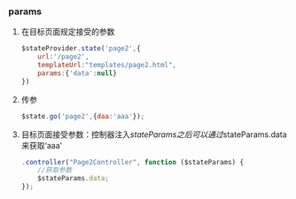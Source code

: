 ### params
1. 在目标页面规定接受的参数

	```javascript
	$stateProvider.state('page2',{
		url:'/page2',
		templateUrl:"templates/page2.html",
		params:{'data':null}
	})
	```
2. 传参
	
	```javascript
	$state.go('page2',{daa:'aaa'});
	```
	
3. 目标页面接受参数：控制器注入$stateParams之后可以通过$stateParams.data来获取‘aaa’

	```javascript
	.controller("Page2Controller", function ($stateParams) {
		//获取参数
		$stateParams.data;
	});
	```